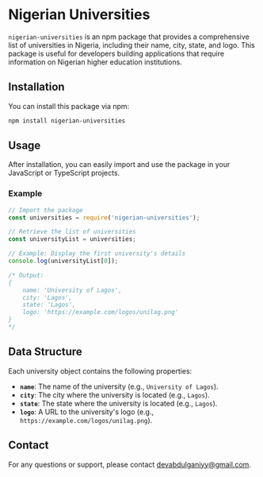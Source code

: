 # Nigerian Universities

`nigerian-universities` is an npm package that provides a comprehensive list of universities in Nigeria, including their name, city, state, and logo. This package is useful for developers building applications that require information on Nigerian higher education institutions.

## Installation

You can install this package via npm:

```bash
npm install nigerian-universities
```

## Usage

After installation, you can easily import and use the package in your JavaScript or TypeScript projects.

### Example

```javascript
// Import the package
const universities = require('nigerian-universities');

// Retrieve the list of universities
const universityList = universities;

// Example: Display the first university's details
console.log(universityList[0]);

/* Output:
{
    name: 'University of Lagos',
    city: 'Lagos',
    state: 'Lagos',
    logo: 'https://example.com/logos/unilag.png'
}
*/
```
<!-- 
### API

The package provides the following methods:

- **`getAllUniversities()`**: Returns an array of all universities in Nigeria.

- **`getUniversitiesByState(stateName)`**: Returns an array of universities in the specified state.

```javascript
const universitiesInLagos = universities.getUniversitiesByState('Lagos');
console.log(universitiesInLagos);
```

- **`getUniversityByName(name)`**: Returns the university object that matches the specified name.

```javascript
const unilag = universities.getUniversityByName('University of Lagos');
console.log(unilag);
```
-->

## Data Structure

Each university object contains the following properties:

- **`name`**: The name of the university (e.g., `University of Lagos`).
- **`city`**: The city where the university is located (e.g., `Lagos`).
- **`state`**: The state where the university is located (e.g., `Lagos`).
- **`logo`**: A URL to the university's logo (e.g., `https://example.com/logos/unilag.png`).

<!--
## Contributing

Contributions are welcome! If you have any improvements or additional data to include, feel free to open an issue or submit a pull request.

### Steps to Contribute

1. Fork the repository.
2. Create a new branch: `git checkout -b my-new-feature`.
3. Make your changes and commit them: `git commit -m 'Add some feature'`.
4. Push to the branch: `git push origin my-new-feature`.
5. Submit a pull request.

## License

This project is licensed under the MIT License. See the [LICENSE](LICENSE) file for details.

## Acknowledgments

Special thanks to all the contributors who helped to make this package better.
-->

## Contact

For any questions or support, please contact [devabdulganiyy@gmail.com](mailto:devabdulganiyy@gmail.com).
